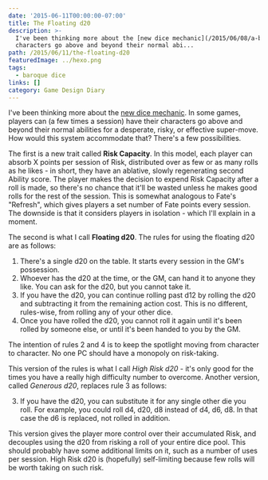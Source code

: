 ```yaml
---
date: '2015-06-11T00:00:00-07:00'
title: The Floating d20
description: >-
  I've been thinking more about the [new dice mechanic](/2015/06/08/a-baroque-dice-mechanic/). In some games, players can (a few times a session) have their
  characters go above and beyond their normal abi...
path: /2015/06/11/the-floating-d20
featuredImage: ../hexo.png
tags:
  - baroque dice
links: []
category: Game Design Diary
---
```


I've been thinking more about the [new dice mechanic](/2015/06/08/a-baroque-dice-mechanic/). In some games, players can (a few times a session) have their characters go above and beyond their normal abilities for a desperate, risky, or effective super-move. How would this system accommodate that? There's a few possibilities.

<!-- more -->

The first is a new trait called **Risk Capacity**. In this model, each player can absorb X points per session of Risk, distributed over as few or as many rolls as he likes - in short, they have an ablative, slowly regenerating second Ability score. The player makes the decision to expend Risk Capacity after a roll is made, so there's no chance that it'll be wasted unless he makes good rolls for the rest of the session. This is somewhat analogous to Fate's "Refresh", which gives players a set number of Fate points every session. The downside is that it considers players in isolation - which I'll explain in a moment.

The second is what I call **Floating d20**. The rules for using the floating d20 are as follows:

1. There's a single d20 on the table. It starts every session in the GM's possession.
2. Whoever has the d20 at the time, or the GM, can hand it to anyone they like. You can ask for the d20, but you cannot take it.
3. If you have the d20, you can continue rolling past d12 by rolling the d20 and subtracting it from the remaining action cost. This is no different, rules-wise, from rolling any of your other dice.
4. Once you have rolled the d20, you cannot roll it again until it's been rolled by someone else, or until it's been handed to you by the GM.

The intention of rules 2 and 4 is to keep the spotlight moving from character to character. No one PC should have a monopoly on risk-taking.

This version of the rules is what I call *High Risk d20* - it's only good for the times you have a really high difficulty number to overcome. Another version, called *Generous d20*, replaces rule 3 as follows:

3. If you have the d20, you can substitute it for any single other die you roll. For example, you could roll d4, d20, d8 instead of d4, d6, d8. In that case the d6 is replaced, not rolled in addition.

This version gives the player more control over their accumulated Risk, and decouples using the d20 from risking a roll of your entire dice pool. This should probably have some additional limits on it, such as a number of uses per session. High Risk d20 is (hopefully) self-limiting because few rolls will be worth taking on such risk.
